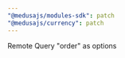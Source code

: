 ```yaml
---
"@medusajs/modules-sdk": patch
"@medusajs/currency": patch
---
```


Remote Query "order" as options
